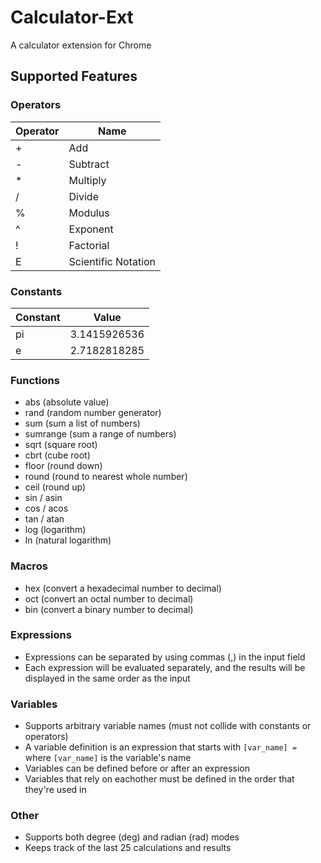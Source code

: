 # Calculator-Ext
A calculator extension for Chrome

## Supported Features

### Operators
| Operator | Name                  |
|----------|-----------------------|
|    \+    |  Add                  |
|    \-    |  Subtract             |
|    \*    |  Multiply             |
|    /     |  Divide               |
|    %     |  Modulus              |
|    ^     |  Exponent             |
|    !     |  Factorial            |
|    E     |  Scientific Notation  |

### Constants
| Constant | Value        |
|----------|--------------|
|    pi    | 3.1415926536 |
|    e     | 2.7182818285 |

### Functions
- abs (absolute value)
- rand (random number generator)
- sum (sum a list of numbers)
- sumrange (sum a range of numbers)
- sqrt (square root)
- cbrt (cube root)
- floor (round down)
- round (round to nearest whole number)
- ceil (round up)
- sin / asin
- cos / acos
- tan / atan
- log (logarithm)
- ln (natural logarithm)

### Macros
- hex (convert a hexadecimal number to decimal)
- oct (convert an octal number to decimal)
- bin (convert a binary number to decimal)

### Expressions
- Expressions can be separated by using commas (,) in the input field
- Each expression will be evaluated separately, and the results will be displayed in the same order as the input

### Variables
- Supports arbitrary variable names (must not collide with constants or operators)
- A variable definition is an expression that starts with `[var_name] = ` where `[var_name]` is the variable's name
- Variables can be defined before or after an expression
- Variables that rely on eachother must be defined in the order that they're used in

### Other
- Supports both degree (deg) and radian (rad) modes
- Keeps track of the last 25 calculations and results
